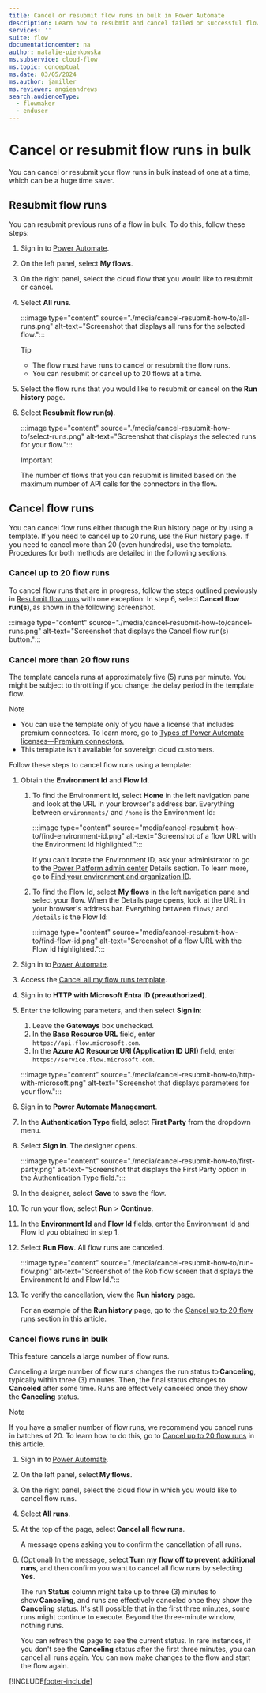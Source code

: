 ```yaml
---
title: Cancel or resubmit flow runs in bulk in Power Automate
description: Learn how to resubmit and cancel failed or successful flow runs in Power Automate.
services: ''
suite: flow
documentationcenter: na
author: natalie-pienkowska
ms.subservice: cloud-flow
ms.topic: conceptual
ms.date: 03/05/2024
ms.author: jamiller
ms.reviewer: angieandrews
search.audienceType: 
  - flowmaker
  - enduser
---
```


# Cancel or resubmit flow runs in bulk

You can cancel or resubmit your flow runs in bulk instead of one at a time, which can be a huge time saver.

## Resubmit flow runs

You can resubmit previous runs of a flow in bulk. To do this, follow these steps:

1. Sign in to [Power Automate](https://make.powerautomate.com).
1. On the left panel, select **My flows**.
1. On the right panel, select the cloud flow that you would like to resubmit or cancel.
1. Select **All runs**.

    :::image type="content" source="./media/cancel-resubmit-how-to/all-runs.png" alt-text="Screenshot that displays all runs for the selected flow.":::

   > [!TIP]
   > - The flow must have runs to cancel or resubmit the flow runs.
   > - You can resubmit or cancel up to 20 flows at a time.

1. Select the flow runs that you would like to resubmit or cancel on the **Run history** page.
1. Select **Resubmit flow run(s)**.

    :::image type="content" source="./media/cancel-resubmit-how-to/select-runs.png" alt-text="Screenshot that displays the selected runs for your flow.":::

   > [!IMPORTANT]
   > The number of flows that you can resubmit is limited based on the maximum number of API calls for the connectors in the flow.

## Cancel flow runs

You can cancel flow runs either through the Run history page or by using a template. If you need to cancel up to 20 runs, use the Run history page. If you need to cancel more than 20 (even hundreds), use the template. Procedures for both methods are detailed in the following sections.

### Cancel up to 20 flow runs

To cancel flow runs that are in progress, follow the steps outlined previously in [Resubmit flow runs](#resubmit-flow-runs) with one exception: In step 6, select **Cancel flow run(s)**, as shown in the following screenshot.

:::image type="content" source="./media/cancel-resubmit-how-to/cancel-runs.png" alt-text="Screenshot that displays the Cancel flow run(s) button.":::

### Cancel more than 20 flow runs

The template cancels runs at approximately five (5) runs per minute. You might be subject to throttling if you change the delay period in the template flow.

> [!NOTE]
> - You can use the template only of you have a license that includes premium connectors. To learn more, go to [Types of Power Automate licenses&mdash;Premium connectors.](/power-platform/admin/power-automate-licensing/types#premium-connectors)
> - This template isn't available for sovereign cloud customers.

Follow these steps to cancel flow runs using a template:

1. Obtain the **Environment Id** and **Flow Id**.

    1. To find the Environment Id, select **Home** in the left navigation pane and look at the URL in your browser's address bar. Everything between `environments/` and `/home` is the Environment Id:

        :::image type="content" source="media/cancel-resubmit-how-to/find-environment-id.png" alt-text="Screenshot of a flow URL with the Environment Id highlighted.":::

        If you can't locate the Environment ID, ask your administrator to go to the [Power Platform admin center](https://admin.powerplatform.microsoft.com/home) Details section. To learn more, go to [Find your environment and organization ID](/power-platform/admin/determine-org-id-name#find-your-environment-and-organization-id).

    1. To find the Flow Id, select **My flows** in the left navigation pane and select your flow. When the Details page opens, look at the URL in your browser's address bar. Everything between `flows/` and `/details` is the Flow Id:

        :::image type="content" source="media/cancel-resubmit-how-to/find-flow-id.png" alt-text="Screenshot of a flow URL with the Flow Id highlighted.":::

1. Sign in to [Power Automate](https://make.powerautomate.com).
1. Access the [Cancel all my flow runs template](https://aka.ms/cancelAllMyRunsTemplate).
1. Sign in to **HTTP with Microsoft Entra ID (preauthorized)**.
1. Enter the following parameters, and then select **Sign in**:
    1. Leave the **Gateways** box unchecked.
    1. In the **Base Resource URL** field, enter `https://api.flow.microsoft.com`.
    1. In the **Azure AD Resource URI (Application ID URI)** field, enter `https://service.flow.microsoft.com`.

    :::image type="content" source="./media/cancel-resubmit-how-to/http-with-microsoft.png" alt-text="Screenshot that displays parameters for your flow.":::

1. Sign in to **Power Automate Management**.
1. In the **Authentication Type** field, select **First Party** from the dropdown menu.
1. Select **Sign in**. The designer opens.

    :::image type="content" source="./media/cancel-resubmit-how-to/first-party.png" alt-text="Screenshot that displays the First Party option in the Authentication Type field.":::

1. In the designer, select **Save** to save the flow.
1. To run your flow, select **Run** > **Continue**.
1. In the **Environment Id** and **Flow Id** fields, enter the Environment Id and Flow Id you obtained in step 1.
1. Select **Run Flow**. All flow runs are canceled.  

    :::image type="content" source="./media/cancel-resubmit-how-to/run-flow.png" alt-text="Screenshot of the Rob flow screen that displays the Environment Id and Flow Id.":::

1. To verify the cancellation, view the **Run history** page.

    For an example of the **Run history** page, go to the [Cancel up to 20 flow runs](#cancel-up-to-20-flow-runs) section in this article.

### Cancel flows runs in bulk

This feature cancels a large number of flow runs.

Canceling a large number of flow runs changes the run status to **Canceling**, typically within three (3) minutes. Then, the final status changes to **Canceled** after some time. Runs are effectively canceled once they show the **Canceling** status.

> [!NOTE]
> If you have a smaller number of flow runs, we recommend you cancel runs in batches of 20. To learn how to do this, go to [Cancel up to 20 flow runs](#cancel-up-to-20-flow-runs) in this article.

1. Sign in to [Power Automate](https://make.powerautomate.com).
1. On the left panel, select **My flows**.
1. On the right panel, select the cloud flow in which you would like to cancel flow runs.
1. Select **All runs**.
1. At the top of the page, select **Cancel all flow runs**.

    A message opens asking you to confirm the cancellation of all runs.

1. (Optional) In the message, select **Turn my flow off to prevent additional runs**, and then confirm you want to cancel all flow runs by selecting **Yes**.

    The run **Status** column might take up to three (3) minutes to show **Canceling**, and runs are effectively canceled once they show the **Canceling** status. It's still possible that in the first three minutes, some runs might continue to execute. Beyond the three-minute window, nothing runs.

    You can refresh the page to see the current status. In rare instances, if you don't see the **Canceling** status after the first three minutes, you can cancel all runs again. You can now make changes to the flow and start the flow again.


[!INCLUDE[footer-include](includes/footer-banner.md)]

